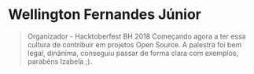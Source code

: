 # Wellington Fernandes Júnior
> Organizador - Hacktoberfest BH 2018
Começando agora a ter essa cultura de contribuir em projetos Open Source.
A palestra foi bem legal, dinânima, conseguiu passar de forma clara com exemplos, parabéns Izabela ;). 
